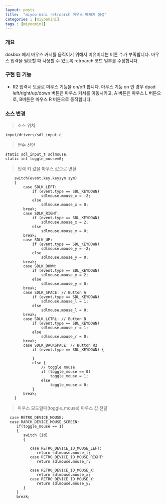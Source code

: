 ```yaml
---
layout: posts
title:  "miyoo-mini retroarch 마우스 메세지 생성"
categories : [miyoomini]
tags : [miyoomini]
---
```


### 개요

dosbox 에서 마우스 커서를 움직이기 위해서 미유미니는 버튼 수가 부족합니다.
마우스 입력을 필요할 때 사용할 수 있도록 retroarch 코드 일부를 수정합니다.

### 구현 된 기능

- R2 입력시 토글로 마우스 기능을 on/off 합니다.
  마우스 기능 on 인 경우 dpad left/right/up/down 버튼은 마우스 커서를 이동시키고,
  A 버튼은 마우스 L 버튼으로, B버튼은 마우스 R 버튼으로 동작합니다.

### 소스 변경

> 소스 위치

    input/drivers/sdl_input.c

> 변수 선언

    static sdl_input_t sdlmouse;
    static int toggle_mouse=0;


> 입력 키 값을 마우스 값으로 변환

		switch(event.key.keysym.sym)
		{
			case SDLK_LEFT:
				if (event.type == SDL_KEYDOWN)
					sdlmouse.mouse_x = -2;
				else
					sdlmouse.mouse_x = 0;
			break;
			case SDLK_RIGHT:
				if (event.type == SDL_KEYDOWN)
					sdlmouse.mouse_x = 2;
				else
					sdlmouse.mouse_x = 0;
			break;
			case SDLK_UP:
				if (event.type == SDL_KEYDOWN)
					sdlmouse.mouse_y = -2;
				else
					sdlmouse.mouse_y = 0;
			break;
			case SDLK_DOWN:
				if (event.type == SDL_KEYDOWN)
					sdlmouse.mouse_y = 2;
				else
					sdlmouse.mouse_y = 0;
			break;
			case SDLK_SPACE: // Button A
				if (event.type == SDL_KEYDOWN)
					sdlmouse.mouse_l = 1;
				else
					sdlmouse.mouse_l = 0;
			break;
			case SDLK_LCTRL: // Button B
				if (event.type == SDL_KEYDOWN)
					sdlmouse.mouse_r = 1;
				else
					sdlmouse.mouse_r = 0;				
			break;
			case SDLK_BACKSPACE: // Button R2
				if (event.type == SDL_KEYDOWN) {

				}
				else {
					// toggle mouse
					if (toggle_mouse == 0)
						toggle_mouse = 1;
					else
						toggle_mouse = 0;
				}			
			break;
		}

> 마우스 모드일때(toggle_mouse) 마우스 값 전달

      case RETRO_DEVICE_MOUSE:
      case RARCH_DEVICE_MOUSE_SCREEN:
         if(toggle_mouse == 1)
         {
            switch (id)
            {

               case RETRO_DEVICE_ID_MOUSE_LEFT:
                  return sdlmouse.mouse_l;
               case RETRO_DEVICE_ID_MOUSE_RIGHT:
                  return sdlmouse.mouse_r;

               case RETRO_DEVICE_ID_MOUSE_X:
                  return sdlmouse.mouse_x;
               case RETRO_DEVICE_ID_MOUSE_Y:
                  return sdlmouse.mouse_y;
            }
         }
         break;
